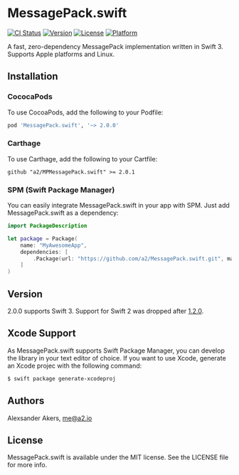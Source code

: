 MessagePack.swift
=================

[![CI Status](http://img.shields.io/travis/a2/MessagePack.swift.svg?style=flat)](https://travis-ci.org/a2/MessagePack.swift)
[![Version](https://img.shields.io/cocoapods/v/MessagePack.swift.svg?style=flat)](http://cocoapods.org/pods/MessagePack.swift)
[![License](https://img.shields.io/cocoapods/l/MessagePack.swift.svg?style=flat)](http://cocoapods.org/pods/MessagePack.swift)
[![Platform](https://img.shields.io/cocoapods/p/MessagePack.swift.svg?style=flat)](http://cocoapods.org/pods/Oberholz)

A fast, zero-dependency MessagePack implementation written in Swift 3. Supports Apple platforms and Linux.

## Installation

### CococaPods

To use CocoaPods, add the following to your Podfile:

```ruby
pod 'MessagePack.swift', '~> 2.0.0'
```

### Carthage

To use Carthage, add the following to your Cartfile:

```
github "a2/MPMessagePack.swift" >= 2.0.1
```

### SPM (Swift Package Manager)

You can easily integrate MessagePack.swift in your app with SPM. Just add MessagePack.swift as a dependency:

```swift
import PackageDescription

let package = Package(
    name: "MyAwesomeApp",
    dependencies: [
        .Package(url: "https://github.com/a2/MessagePack.swift.git", majorVersion: 2, minor: 0),
    ]
)
```

## Version

2.0.0 supports Swift 3. Support for Swift 2 was dropped after [1.2.0](https://github.com/a2/MessagePack.swift/releases/tag/1.2.0).

## Xcode Support

As MessagePack.swift supports Swift Package Manager, you can develop the library in your text editor of choice. If you want to use Xcode, generate an Xcode projec with the following command:

```sh
$ swift package generate-xcodeproj
```

## Authors

Alexsander Akers, me@a2.io

## License

MessagePack.swift is available under the MIT license. See the LICENSE file for more info.
